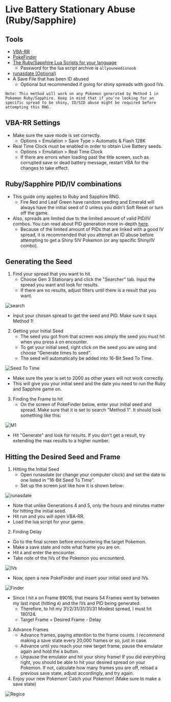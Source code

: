 # Live Battery Stationary Abuse (Ruby/Sapphire)

## Tools
- [VBA-RR](https://github.com/TASVideos/vba-rerecording/releases)
- [PokeFinder](https://github.com/Admiral-Fish/PokeFinder/releases)
- [The Ruby/Sapphire Lua Scripts for your language](http://pokerng.forumcommunity.net/?t=56443955)
    - Password for the lua script archive is `allyouneedisnoob`
- [runasdate (Optional)](https://www.nirsoft.net/utils/run_as_date.html)
- A Save File that has been ID abused 
    - Optional but recommended if going for shiny spreads with good IVs.

```
Note: This method will work on any Pokemon generated by Method 1 in Pokemon Ruby/Sapphire. Keep in mind that if you're looking for an specific spread to be shiny, ID/SID abuse might be required before attempting this RNG.
```

## VBA-RR Settings
- Make sure the save mode is set correctly.
    - Options > Emulation > Save Type > Automatic & Flash 128K
- Real Time Clock must be enabled in order to obtain Live Battery seeds.
    - Options > Emulation > Real Time Clock
    - If there are errors when loading past the title screen, such as corrupted save or dead battery message, restart VBA for the changes to take effect.

## Ruby/Sapphire PID/IV combinations
- This guide only applies to Ruby and Sapphire RNG.
  - Fire Red and Leaf Green have random seeding and Emerald will always have the initial seed of 0 unless you didn't Soft Reset or turn off the game.
- Also, spreads are limited due to the limited amount of valid PID/IV combos. You can read about PID generation more in-depth [here](https://www.smogon.com/ingame/rng/pid_iv_creation).
  - Because of the limited amount of PIDs that are linked with a good IV spread, it is recommended that you attempt an ID abuse before attempting to get a Shiny 5IV Pokemon (or any specific Shiny/IV combo).

## Generating the Seed
1. Find your spread that you want to hit.
    - Choose Gen 3 Stationary and click the "Searcher" tab. Input the spread you want and look for results.
    - If there are no results, adjust filters until there is a result that you want.

![search](https://snag.gy/ec6wP4.jpg)

- Input your chosen spread to get the seed and PID. Make sure it says Method 1!

2. Getting your Initial Seed
    - The seed you got from that screen was simply the seed you must hit when you press `A` on encounter.
    - To get your initial seed, right click on the seed you are using and choose "Generate times to seed".
    - The seed will automatically be added into 16-Bit Seed To Time.

![Seed To Time](https://cdn.discordapp.com/attachments/308023267266920458/491393977778438144/unknown.png)

- Make sure the year is set to 2000 as other years will not work correctly.
- This will give you your initial seed and the date you need to run the Ruby and Sapphire game on.

3. Finding the Frame to hit
    - On the screen of PokeFinder below, enter your initial seed and spread. Make sure that it is set to search "Method 1". It should look something like this:

![M1](https://snag.gy/mQuEG8.jpg)

- Hit "Generate" and look for results. If you don't get a result, try extending the max results to a higher number.

## Hitting the Desired Seed and Frame

1. Hitting the Initial Seed
    - Open runasdate (or change your computer clock) and set the date to one listed in "16-Bit Seed To Time". 
    - Set up the screen just like how it is shown below:

![runasdate](https://snag.gy/Fw7Xk9.jpg)

- Note that unlike Generations 4 and 5, only the hours and minutes matter for hitting the initial seed.
- Hit run and you will open VBA-RR. 
- Load the lua script for your game.

2. Finding Delay
  - Go to the final screen before encountering the target Pokemon.
  - Make a save state and note what frame you are on.
  - Hit `A` and enter the encounter.
  - Take note of the IVs of the Pokemon you encounterd.

![IVs](https://snag.gy/wpUMTv.jpg)

- Now, open a new PokeFinder and insert your initial seed and IVs.

![Finder](https://snag.gy/dVAqKe.jpg)

- Since I hit `A` on Frame 89016, that means 54 Frames went by between my last input (hitting `A`) and the IVs and PID being generated.
    - Therefore, to hit my 31/2/31/31/31/31 Modest spread, I must hit 180124.
    - Target Frame = Desired Frame - Delay

3. Advance Frames
    - Advance frames, paying attention to the frame counts. I recommend making a save state every 20,000 frames or so, just in case.
    - Advance until you reach your new target frame, pause the emulator again and hold the `A` button.
    - Unpause the emulator and hit your shiny frame! If you did everything right, you should be able to hit your desired spread on your Pokemon. If not, calculate how many frames you are off, reload a previous save state, adjust accordingly, and try again.
4. Enjoy your new Pokemon!
    Catch your Pokemon! (Make sure to make a save state)

 ![Regice](https://snag.gy/Rs2qYH.jpg)
